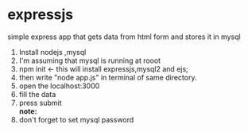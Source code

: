 # expressjs

<p> simple express app that gets data from html form and stores it in mysql
</p>
<ol>
<li> Install nodejs ,mysql </li>
<li> I'm assuming that mysql is running at rooot</li>

<li> 
npm init <- this will install expressjs,mysql2 and ejs; 
</li>

<li> then write "node app.js" in terminal of same directory.
</li>
<li> 
open the localhost:3000
</li>
<li> 
fill the data
</li>
<li> 
press submit
</li>


<b>
note:
</b>
<li>don't forget to set mysql password
</li>

</ol>

